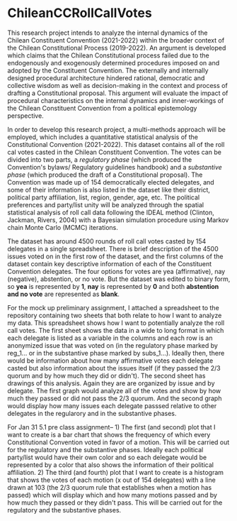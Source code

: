 # ChileanCCRollCallVotes

This research project intends to analyze the internal dynamics of the Chilean Constituent Convention (2021-2022) within the broader context of the Chilean Constitutional Process (2019-2022). An argument is developed which claims that the Chilean Constitutional process failed due to the endogenously and exogenously determined procedures imposed on and adopted by the Constituent Convention. The externally and internally designed procedural architecture hindered rational, democratic and collective wisdom as well as decision-making in the context and process of drafting a Constitutional proposal. This argument will evaluate the impact of procedural characteristics on the internal dynamics and inner-workings of the Chilean Constituent Convention from a political epistemology perspective. 

In order to develop this research project, a multi-methods approach will be employed, which includes a quantitative statistical analysis of the Constitutional Convention (2021-2022). This dataset contains all of the roll cal votes casted in the Chilean Constituent Convention. The votes can be divided into two parts, a *regulatory phase* (which produced the Convention's bylaws/ Regulatory guidelines handbook) and a *substantive phase* (which produced the draft of a Constitutional proposal). The Convention was made up of 154 democratically elected delegates, and some of their information is also listed in the dataset like their district, political party affiliation, list, region, gender, age, etc. The political preferences and party/list unity will be analyzed through the spatial statistical analysis of roll call data following the IDEAL method (Clinton, Jackman, Rivers, 2004) with a Bayesian simulation procedure using Markov chain Monte Carlo (MCMC) iterations.

The dataset has around 4500 rounds of roll call votes casted by 154 delegates in a single spreadsheet. There is brief description of the 4500 issues voted on in the first row of the dataset, and the first columns of the dataset contain key descriptive information of each of the Constituent Convention delegates. The four options for votes are yea (affirmative), nay (negative), abstention, or no vote. But the dataset was edited to binary form, so **yea** is represented by **1**, **nay** is represented by **0** and both **abstention and no vote** are represented as **blank**. 


For the mock up preliminary assignment, I attached a spreadsheet to the repository containing two sheets that both relate to how I want to analyze my data. This spreadsheet shows how I want to potentially analyze the roll call votes. The first sheet shows the data in a wide to long format in which each delegate is listed as a variable in the columns and each row is an anonymized issue that was voted on (in the regulatory phase marked by reg_1... or in the substantive phase marked by subs_1...). Ideally then, there would be information about how many affirmative votes each delegate casted but also information about the issues itself (if they passed the 2/3 quorum and by how much they did or didn't). The second sheet has drawings of this analysis. Again they are are organized by issue and by delegate. The first graph would analyze all of the votes and show by how much they passed or did not pass the 2/3 quorum. And the second graph would display how many issues each delegate passsed relative to other delegates in the regularory and in the substantive phases. 

For Jan 31 5.1 pre class assignment– 1) The first (and second) plot that I want to create is a bar chart that shows the frequency of  which every Constitutional Convention voted in favor of a motion. This will be carried out for the regulatory and the substantive phases. Ideally each political party/list would have their own color and so each delegate would be represented by a color that also shows the information of their political affiliation. 2) The third (and fourth) plot that I want to create is a histogram that shows the votes of each motion (x out of 154 delegates) with a line drawn at 103 (the 2/3 quorum rule that establishes when a motion has passed) which will display which and how many motions passed and by how much they passed or they didn't pass. This will be carried out for the regulatory and the substantive phases. 



